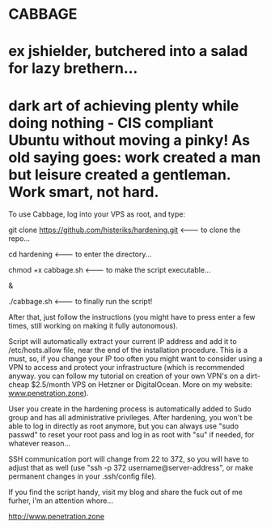 # CABBAGE                     
# ex jshielder, butchered into a salad for lazy brethern...
# dark art of achieving plenty while doing nothing - CIS compliant Ubuntu without moving a pinky! As old saying goes: work created a man but leisure created a gentleman. Work smart, not hard.

To use Cabbage, log into your VPS as root, and type:

git clone https://github.com/histeriks/hardening.git  <--- to clone the repo...

cd hardening  <--- to enter the directory...

chmod +x cabbage.sh  <--- to make the script executable...

&

./cabbage.sh <--- to finally run the script!

After that, just follow the instructions (you might have to press enter a few times, still working on making it fully autonomous).

Script will automatically extract your current IP address and add it to /etc/hosts.allow file, near the end of the installation procedure. This is a must, so, if you change your IP too often you might want to consider using a VPN to access and protect your infrastructure (which is recommended anyway. you can follow my tutorial on creation of your own VPN's on a dirt-cheap $2.5/month VPS on Hetzner or DigitalOcean. More on my website: www.penetration.zone).

User you create in the hardening process is automatically added to Sudo group and has all administrative privileges. After hardening, you won't be able to log in directly as root anymore, but you can always use "sudo passwd" to reset your root pass and log in as root with "su" if needed, for whatever reason...

SSH communication port will change from 22 to 372, so you will have to adjust that as well (use "ssh -p 372 username@server-address", or make permanent changes in your .ssh/config file).

If you find the script handy, visit my blog and share the fuck out of me furher, i'm an attention whore...

http://www.penetration.zone
